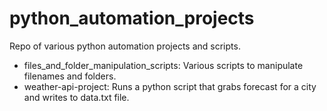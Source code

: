 # python_automation_projects
Repo of various python automation projects and scripts. 

- files_and_folder_manipulation_scripts: Various scripts to manipulate filenames and folders.
- weather-api-project: Runs a python script that grabs forecast for a city and writes to data.txt file.
